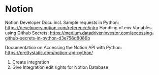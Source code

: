 # Notion 

Notion Developer Docu incl. Sample requests in Python: https://developers.notion.com/reference/intro
Handling of env Variables using Github Secrets: https://medium.datadriveninvestor.com/accessing-github-secrets-in-python-d3e758d8089b

Documentation on Accessing the Notion API with Python: https://prettystatic.com/notion-api-python/
1. Create Integration
2. Give Integration edit rights for Notion Database

